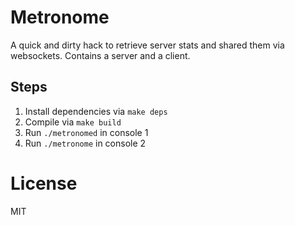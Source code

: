# Metronome

A quick and dirty hack to retrieve server stats and shared them via
websockets. Contains a server and a client.

## Steps

1. Install dependencies via `make deps`
2. Compile via `make build`
3. Run `./metronomed` in console 1
4. Run `./metronome` in console 2

# License

MIT
